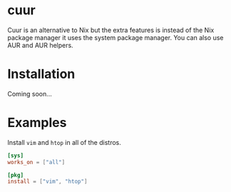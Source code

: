 # cuur
Cuur is an alternative to Nix but the extra features is instead of the Nix package manager it uses the system package manager. You can also use AUR and AUR helpers.

# Installation
Coming soon...

# Examples

Install `vim` and `htop` in all of the distros.
```toml
[sys]
works_on = ["all"]

[pkg]
install = ["vim", "htop"]
```
